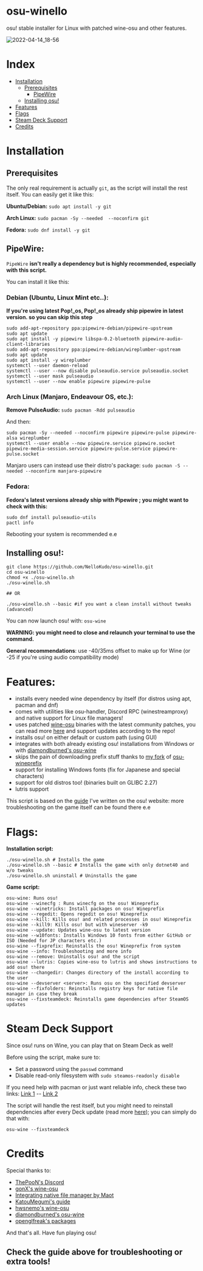 # osu-winello
osu! stable installer for Linux with patched wine-osu and other features.

![2022-04-14_18-56](https://user-images.githubusercontent.com/98063377/163437506-cfb2dec3-653d-4819-8fd8-fd17d2c7f20c.jpg)

# Index

- [Installation](#installation)
	- [Prerequisites](#prerequisites)
		- [PipeWire](#pipewire)
	- [Installing osu!](#installing-osu)
- [Features](#features)
- [Flags](#flags)
- [Steam Deck Support](#steam-deck-support)
- [Credits](#credits)

# Installation

## Prerequisites 

The only real requirement is actually `git`, as the script will install the rest itself.
You can easily get it like this:

**Ubuntu/Debian:** `sudo apt install -y git`

**Arch Linux:** `sudo pacman -Sy --needed  --noconfirm git`

**Fedora:** `sudo dnf install -y git`

## PipeWire:

`PipeWire` **isn't really a dependency but is highly recommended, especially with this script.**

You can install it like this:

### Debian (Ubuntu, Linux Mint etc..):

**If you're using latest Pop!_os, Pop!_os already ship pipewire in latest version. so you can skip this step**

```
sudo add-apt-repository ppa:pipewire-debian/pipewire-upstream
sudo apt update
sudo apt install -y pipewire libspa-0.2-bluetooth pipewire-audio-client-libraries
sudo add-apt-repository ppa:pipewire-debian/wireplumber-upstream
sudo apt update 
sudo apt install -y wireplumber
systemctl --user daemon-reload
systemctl --user --now disable pulseaudio.service pulseaudio.socket
systemctl --user mask pulseaudio
systemctl --user --now enable pipewire pipewire-pulse
```

### Arch Linux (Manjaro, Endeavour OS, etc.):
  
**Remove PulseAudio:** `sudo pacman -Rdd pulseaudio`
 
And then:
  
```  
sudo pacman -Sy --needed --noconfirm pipewire pipewire-pulse pipewire-alsa wireplumber
systemctl --user enable --now pipewire.service pipewire.socket pipewire-media-session.service pipewire-pulse.service pipewire-pulse.socket
``` 

Manjaro users can instead use their distro's package: `sudo pacman -S --needed --noconfirm manjaro-pipewire`
 
### Fedora:
 
**Fedora's latest versions already ship with Pipewire ; you might want to check with this:**
  
```   
sudo dnf install pulseaudio-utils
pactl info
``` 

Rebooting your system is recommended e.e


## Installing osu!:
```
git clone https://github.com/NelloKudo/osu-winello.git
cd osu-winello
chmod +x ./osu-winello.sh
./osu-winello.sh

## OR

./osu-winello.sh --basic #if you want a clean install without tweaks (advanced)
```

You can now launch osu! with:
```osu-wine```

**WARNING: you might need to close and relaunch your terminal to use the command.**

__General recommendations__: use -40/35ms offset to make up for Wine (or -25 if you're using audio compatibility mode)

# Features:

- installs every needed wine dependency by itself (for distros using apt, pacman and dnf)
- comes with utilities like osu-handler, Discord RPC (winestreamproxy) and native support for Linux file managers!
- uses patched [wine-osu](https://gist.github.com/NelloKudo/b6f6d48807548bd3cacd3018a1cadef5) binaries with the latest community patches, you can read more [here](https://gist.github.com/NelloKudo/b6f6d48807548bd3cacd3018a1cadef5) and support updates according to the repo!
- installs osu! on either default or custom path (using GUI) 
- integrates with both already existing osu! installations from Windows or with [diamondburned's osu-wine](https://gitlab.com/osu-wine/osu-wine)
- skips the pain of downloading prefix stuff thanks to [my fork](https://gitlab.com/NelloKudo/osu-winello-prefix) of [osu-wineprefix](https://gitlab.com/osu-wine/osu-wineprefix)
- support for installing Windows fonts (fix for Japanese and special characters)
- support for old distros too! (binaries built on GLIBC 2.27)
- lutris support

This script is based on the [guide](https://osu.ppy.sh/community/forums/topics/1248084?n=1) I've written on the osu! website: more troubleshooting on the game itself can be found there e.e

# Flags:
**Installation script:** 
```
./osu-winello.sh # Installs the game
./osu-winello.sh --basic # Installs the game with only dotnet40 and w/o tweaks
./osu-winello.sh uninstall # Uninstalls the game
```

**Game script:**
```
osu-wine: Runs osu!
osu-wine --winecfg : Runs winecfg on the osu! Wineprefix
osu-wine --winetricks: Install packages on osu! Wineprefix
osu-wine --regedit: Opens regedit on osu! Wineprefix
osu-wine --kill: Kills osu! and related processes in osu! Wineprefix
osu-wine --kill9: Kills osu! but with wineserver -k9
osu-wine --update: Updates wine-osu to latest version
osu-wine --w10fonts: Installs Windows 10 fonts from either GitHub or ISO (Needed for JP characters etc.)
osu-wine --fixprefix: Reinstalls the osu! Wineprefix from system
osu-wine --info: Troubleshooting and more info
osu-wine --remove: Uninstalls osu! and the script
osu-wine --lutris: Copies wine-osu to lutris and shows instructions to add osu! there
osu-wine --changedir: Changes directory of the install according to the user
osu-wine --devserver <server>: Runs osu on the specified devserver
osu-wine --fixfolders: Reinstalls registry keys for native file manager in case they break
osu-wine --fixsteamdeck: Reinstalls game dependencies after SteamOS updates
```

# Steam Deck Support

Since osu! runs on Wine, you can play that on Steam Deck as well!

Before using the script, make sure to:
- Set a password using the `passwd` command
- Disable read-only filesystem with `sudo steamos-readonly disable`

If you need help with pacman or just want reliable info, check these two links: [Link 1](https://help.steampowered.com/en/faqs/view/671A-4453-E8D2-323C) -- [Link 2](https://www.reddit.com/r/SteamDeck/comments/t8al0i/install_arch_packages_on_your_steam_deck/)

The script will handle the rest itself, but you might need to reinstall dependencies after every Deck update (read more [here](https://help.steampowered.com/en/faqs/view/671A-4453-E8D2-323C)); you can simply do that with:

```osu-wine --fixsteamdeck``` 


# Credits

Special thanks to:

- [ThePooN's Discord](https://discord.gg/bc4qaYjqyT)
- [gonX's wine-osu](https://drive.google.com/drive/folders/17MVlyXixv7uS3JW4B-H8oS4qgLn7eBw5)
- [Integrating native file manager by Maot](https://gist.github.com/maotovisk/1bf3a7c9054890f91b9234c3663c03a2)
- [KatouMegumi's guide](https://wiki.archlinux.org/title/User:Katoumegumi#osu!_(stable)_on_Arch_Linux)
- [hwsnemo's wine-osu](https://software.opensuse.org//download.html?project=home%3Ahwsnemo%3Apackaged-wine-osu&package=wine-osu)
- [diamondburned's osu-wine](https://gitlab.com/osu-wine/osu-wine)
- [openglfreak's packages](https://github.com/openglfreak)

And that's all. Have fun playing osu!

## Check the guide above for troubleshooting or extra tools!

